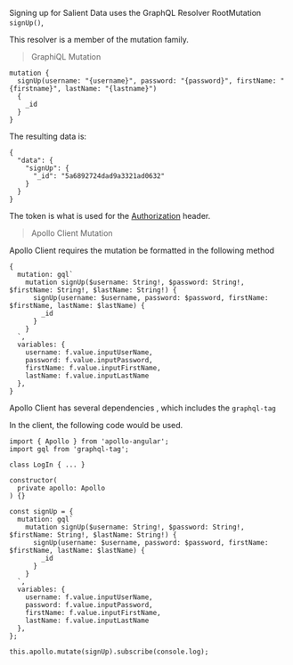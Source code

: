 Signing up for Salient Data uses the GraphQL Resolver RootMutation `signUp()`,

This resolver is a member of the mutation family.

> GraphiQL Mutation

```
mutation {
  signUp(username: "{username}", password: "{password}", firstName: "{firstname}", lastName: "{lastname}")
  {
    _id
  }
}
```

The resulting data is:

```
{
  "data": {
    "signUp": {
      "_id": "5a6892724dad9a3321ad0632"
    }
  }
}
```

The token is what is used for the [Authorization](api-headers.md) header.

> Apollo Client Mutation

Apollo Client requires the mutation be formatted in the following method

    {
      mutation: gql`
        mutation signUp($username: String!, $password: String!, $firstName: String!, $lastName: String!) {
          signUp(username: $username, password: $password, firstName: $firstName, lastName: $lastName) {
            _id
          }
        }
      `,
      variables: {
        username: f.value.inputUserName,
        password: f.value.inputPassword,
        firstName: f.value.inputFirstName,
        lastName: f.value.inputLastName
      },
    }

Apollo Client has several dependencies , which includes the `graphql-tag`

In the client, the following code would be used.

    import { Apollo } from 'apollo-angular';
    import gql from 'graphql-tag';

    class LogIn { ... }

    constructor(
      private apollo: Apollo
    ) {}

    const signUp = {
      mutation: gql`
        mutation signUp($username: String!, $password: String!, $firstName: String!, $lastName: String!) {
          signUp(username: $username, password: $password, firstName: $firstName, lastName: $lastName) {
            _id
          }
        }
      `,
      variables: {
        username: f.value.inputUserName,
        password: f.value.inputPassword,
        firstName: f.value.inputFirstName,
        lastName: f.value.inputLastName
      },
    };

    this.apollo.mutate(signUp).subscribe(console.log);

 

